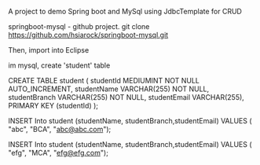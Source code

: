 
A project to demo Spring boot and MySql using JdbcTemplate for CRUD


springboot-mysql - github project.
	git clone https://github.com/hsiarock/springboot-mysql.git

Then, import into Eclipse

im mysql, create 'student' table

CREATE TABLE student (
     studentId MEDIUMINT NOT NULL AUTO_INCREMENT,
     studentName VARCHAR(255) NOT NULL,
	 studentBranch VARCHAR(255) NOT NULL,
	 studentEmail VARCHAR(255),
     PRIMARY KEY (studentId)
);

INSERT Into student (studentName, studentBranch,studentEmail)
   VALUES ( "abc", "BCA", "abc@abc.com");

INSERT Into student (studentName, studentBranch,studentEmail)
   VALUES ( "efg", "MCA", "efg@efg.com");
